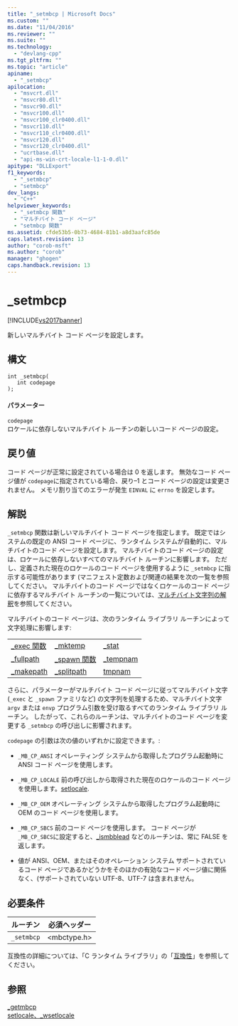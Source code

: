 ```yaml
---
title: "_setmbcp | Microsoft Docs"
ms.custom: ""
ms.date: "11/04/2016"
ms.reviewer: ""
ms.suite: ""
ms.technology: 
  - "devlang-cpp"
ms.tgt_pltfrm: ""
ms.topic: "article"
apiname: 
  - "_setmbcp"
apilocation: 
  - "msvcrt.dll"
  - "msvcr80.dll"
  - "msvcr90.dll"
  - "msvcr100.dll"
  - "msvcr100_clr0400.dll"
  - "msvcr110.dll"
  - "msvcr110_clr0400.dll"
  - "msvcr120.dll"
  - "msvcr120_clr0400.dll"
  - "ucrtbase.dll"
  - "api-ms-win-crt-locale-l1-1-0.dll"
apitype: "DLLExport"
f1_keywords: 
  - "_setmbcp"
  - "setmbcp"
dev_langs: 
  - "C++"
helpviewer_keywords: 
  - "_setmbcp 関数"
  - "マルチバイト コード ページ"
  - "setmbcp 関数"
ms.assetid: cfde53b5-0b73-4684-81b1-a8d3aafc85de
caps.latest.revision: 13
author: "corob-msft"
ms.author: "corob"
manager: "ghogen"
caps.handback.revision: 13
---
```

# _setmbcp
[!INCLUDE[vs2017banner](../../assembler/inline/includes/vs2017banner.md)]

新しいマルチバイト コード ページを設定します。  
  
## 構文  
  
```  
int _setmbcp(  
   int codepage   
);  
```  
  
#### パラメーター  
 `codepage`  
 ロケールに依存しないマルチバイト ルーチンの新しいコード ページの設定。  
  
## 戻り値  
 コード ページが正常に設定されている場合は 0 を返します。  無効なコード ページ値が `codepage`に指定されている場合、戻り–1 とコード ページの設定は変更されません。  メモリ割り当てのエラーが発生 `EINVAL` に `errno` を設定します。  
  
## 解説  
 `_setmbcp` 関数は新しいマルチバイト コード ページを指定します。  既定ではシステムの既定の ANSI コード ページに、ランタイム システムが自動的に、マルチバイトのコード ページを設定します。  マルチバイトのコード ページの設定は、ロケールに依存しないすべてのマルチバイト ルーチンに影響します。  ただし、定義された現在のロケールのコード ページを使用するように `_setmbcp` に指示する可能性があります \(マニフェスト定数および関連の結果を次の一覧を参照してください。  マルチバイトのコード ページではなくロケールのコード ページに依存するマルチバイト ルーチンの一覧については、[マルチバイト文字列の解釈](../../c-runtime-library/interpretation-of-multibyte-character-sequences.md)を参照してください。  
  
 マルチバイトのコード ページは、次のランタイム ライブラリ ルーチンによって文字処理に影響します:  
  
||||  
|-|-|-|  
|[\_exec 関数](../../c-runtime-library/exec-wexec-functions.md)|[\_mktemp](../../c-runtime-library/reference/mktemp-wmktemp.md)|[\_stat](../../c-runtime-library/reference/stat-functions.md)|  
|[\_fullpath](../../c-runtime-library/reference/fullpath-wfullpath.md)|[\_spawn 関数](../Topic/_spawn,%20_wspawn%20Functions.md)|[\_tempnam](../../c-runtime-library/reference/tempnam-wtempnam-tmpnam-wtmpnam.md)|  
|[\_makepath](../../c-runtime-library/reference/makepath-wmakepath.md)|[\_splitpath](../Topic/_splitpath,%20_wsplitpath.md)|[tmpnam](../../c-runtime-library/reference/tempnam-wtempnam-tmpnam-wtmpnam.md)|  
  
 さらに、パラメーターがマルチバイト コード ページに従ってマルチバイト文字 \(`_exec` と `_spawn` ファミリなど\) の文字列を処理するため、マルチバイト文字 `argv` または `envp` プログラム引数を受け取るすべてのランタイム ライブラリ ルーチン。  したがって、これらのルーチンは、マルチバイトのコード ページを変更する `_setmbcp` の呼び出しに影響されます。  
  
 `codepage` の引数は次の値のいずれかに設定できます。:  
  
-   `_MB_CP_ANSI` オペレーティング システムから取得したプログラム起動時に ANSI コード ページを使用します。  
  
-   `_MB_CP_LOCALE` 前の呼び出しから取得された現在のロケールのコード ページを使用します。[setlocale](../Topic/setlocale,%20_wsetlocale.md).  
  
-   `_MB_CP_OEM` オペレーティング システムから取得したプログラム起動時に OEM のコード ページを使用します。  
  
-   `_MB_CP_SBCS` 前のコード ページを使用します。  コード ページが `_MB_CP_SBCS`に設定すると、[\_ismbblead](../../c-runtime-library/reference/ismbblead-ismbblead-l.md) などのルーチンは、常に FALSE を返します。  
  
-   値が ANSI、OEM、またはそのオペレーション システム サポートされているコード ページであるかどうかをそのほかの有効なコード ページ値に関係なく、\(サポートされていない UTF\-8、UTF\-7 は含まれません。  
  
## 必要条件  
  
|ルーチン|必須ヘッダー|  
|----------|------------|  
|`_setmbcp`|\<mbctype.h\>|  
  
 互換性の詳細については、「C ランタイム ライブラリ」の「[互換性](../../c-runtime-library/compatibility.md)」を参照してください。  
  
## 参照  
 [\_getmbcp](../../c-runtime-library/reference/getmbcp.md)   
 [setlocale、\_wsetlocale](../Topic/setlocale,%20_wsetlocale.md)